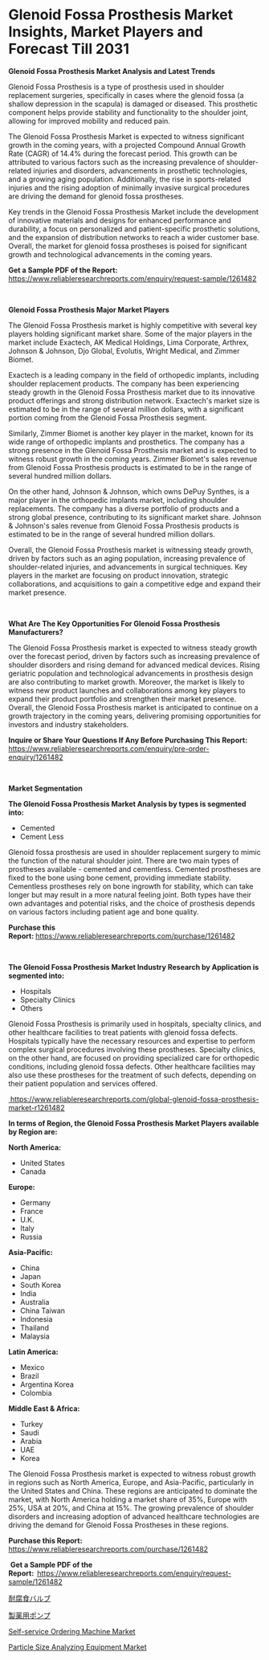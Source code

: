 <p><h1>Glenoid Fossa Prosthesis Market Insights, Market Players and Forecast Till 2031</h1></p><p><strong>Glenoid Fossa Prosthesis Market Analysis and Latest Trends</strong></p>
<p><p>Glenoid Fossa Prosthesis is a type of prosthesis used in shoulder replacement surgeries, specifically in cases where the glenoid fossa (a shallow depression in the scapula) is damaged or diseased. This prosthetic component helps provide stability and functionality to the shoulder joint, allowing for improved mobility and reduced pain.</p><p>The Glenoid Fossa Prosthesis Market is expected to witness significant growth in the coming years, with a projected Compound Annual Growth Rate (CAGR) of 14.4% during the forecast period. This growth can be attributed to various factors such as the increasing prevalence of shoulder-related injuries and disorders, advancements in prosthetic technologies, and a growing aging population. Additionally, the rise in sports-related injuries and the rising adoption of minimally invasive surgical procedures are driving the demand for glenoid fossa prostheses.</p><p>Key trends in the Glenoid Fossa Prosthesis Market include the development of innovative materials and designs for enhanced performance and durability, a focus on personalized and patient-specific prosthetic solutions, and the expansion of distribution networks to reach a wider customer base. Overall, the market for glenoid fossa prostheses is poised for significant growth and technological advancements in the coming years.</p></p>
<p><strong>Get a Sample PDF of the Report:&nbsp;</strong> <a href="https://www.reliableresearchreports.com/enquiry/request-sample/1261482">https://www.reliableresearchreports.com/enquiry/request-sample/1261482</a></p>
<p>&nbsp;</p>
<p><strong>Glenoid Fossa Prosthesis Major Market Players</strong></p>
<p><p>The Glenoid Fossa Prosthesis market is highly competitive with several key players holding significant market share. Some of the major players in the market include Exactech, AK Medical Holdings, Lima Corporate, Arthrex, Johnson & Johnson, Djo Global, Evolutis, Wright Medical, and Zimmer Biomet.</p><p>Exactech is a leading company in the field of orthopedic implants, including shoulder replacement products. The company has been experiencing steady growth in the Glenoid Fossa Prosthesis market due to its innovative product offerings and strong distribution network. Exactech's market size is estimated to be in the range of several million dollars, with a significant portion coming from the Glenoid Fossa Prosthesis segment.</p><p>Similarly, Zimmer Biomet is another key player in the market, known for its wide range of orthopedic implants and prosthetics. The company has a strong presence in the Glenoid Fossa Prosthesis market and is expected to witness robust growth in the coming years. Zimmer Biomet's sales revenue from Glenoid Fossa Prosthesis products is estimated to be in the range of several hundred million dollars.</p><p>On the other hand, Johnson & Johnson, which owns DePuy Synthes, is a major player in the orthopedic implants market, including shoulder replacements. The company has a diverse portfolio of products and a strong global presence, contributing to its significant market share. Johnson & Johnson's sales revenue from Glenoid Fossa Prosthesis products is estimated to be in the range of several hundred million dollars.</p><p>Overall, the Glenoid Fossa Prosthesis market is witnessing steady growth, driven by factors such as an aging population, increasing prevalence of shoulder-related injuries, and advancements in surgical techniques. Key players in the market are focusing on product innovation, strategic collaborations, and acquisitions to gain a competitive edge and expand their market presence.</p></p>
<p>&nbsp;</p>
<p><strong>What Are The Key Opportunities For Glenoid Fossa Prosthesis Manufacturers?</strong></p>
<p><p>The Glenoid Fossa Prosthesis market is expected to witness steady growth over the forecast period, driven by factors such as increasing prevalence of shoulder disorders and rising demand for advanced medical devices. Rising geriatric population and technological advancements in prosthesis design are also contributing to market growth. Moreover, the market is likely to witness new product launches and collaborations among key players to expand their product portfolio and strengthen their market presence. Overall, the Glenoid Fossa Prosthesis market is anticipated to continue on a growth trajectory in the coming years, delivering promising opportunities for investors and industry stakeholders.</p></p>
<p><strong>Inquire or Share Your Questions If Any Before Purchasing This Report:</strong> <a href="https://www.reliableresearchreports.com/enquiry/pre-order-enquiry/1261482">https://www.reliableresearchreports.com/enquiry/pre-order-enquiry/1261482</a></p>
<p>&nbsp;</p>
<p><strong>Market Segmentation</strong></p>
<p><strong>The Glenoid Fossa Prosthesis Market Analysis by types is segmented into:</strong></p>
<p><ul><li>Cemented</li><li>Cement Less</li></ul></p>
<p><p>Glenoid fossa prosthesis are used in shoulder replacement surgery to mimic the function of the natural shoulder joint. There are two main types of prostheses available - cemented and cementless. Cemented prostheses are fixed to the bone using bone cement, providing immediate stability. Cementless prostheses rely on bone ingrowth for stability, which can take longer but may result in a more natural feeling joint. Both types have their own advantages and potential risks, and the choice of prosthesis depends on various factors including patient age and bone quality.</p></p>
<p><strong>Purchase this Report:&nbsp;</strong><a href="https://www.reliableresearchreports.com/purchase/1261482">https://www.reliableresearchreports.com/purchase/1261482</a></p>
<p>&nbsp;</p>
<p><strong>The Glenoid Fossa Prosthesis Market Industry Research by Application is segmented into:</strong></p>
<p><ul><li>Hospitals</li><li>Specialty Clinics</li><li>Others</li></ul></p>
<p><p>Glenoid Fossa Prosthesis is primarily used in hospitals, specialty clinics, and other healthcare facilities to treat patients with glenoid fossa defects. Hospitals typically have the necessary resources and expertise to perform complex surgical procedures involving these prostheses. Specialty clinics, on the other hand, are focused on providing specialized care for orthopedic conditions, including glenoid fossa defects. Other healthcare facilities may also use these prostheses for the treatment of such defects, depending on their patient population and services offered.</p></p>
<p><a href="https://www.reliableresearchreports.com/global-glenoid-fossa-prosthesis-market-r1261482">&nbsp;https://www.reliableresearchreports.com/global-glenoid-fossa-prosthesis-market-r1261482</a></p>
<p><strong>In terms of Region, the Glenoid Fossa Prosthesis Market Players available by Region are:</strong></p>
<p>
    <p> <strong> North America: </strong>
        <ul>
            <li>United States</li>
            <li>Canada</li>
        </ul>
        </p> 
    <p> <strong> Europe: </strong>
        <ul>
            <li>Germany</li>
            <li>France</li>
            <li>U.K.</li>
            <li>Italy</li>
            <li>Russia</li>
        </ul>
        </p> 
    <p> <strong> Asia-Pacific: </strong>
        <ul>
            <li>China</li>
            <li>Japan</li>
            <li>South Korea</li>
            <li>India</li>
            <li>Australia</li>
            <li>China Taiwan</li>
            <li>Indonesia</li>
            <li>Thailand</li>
            <li>Malaysia</li>
        </ul>
        </p> 
    <p> <strong> Latin America: </strong>
        <ul>
            <li>Mexico</li>
            <li>Brazil</li>
            <li>Argentina Korea</li>
            <li>Colombia</li>
        </ul>
        </p> 
    <p> <strong> Middle East & Africa: </strong>
        <ul>
            <li>Turkey</li>
            <li>Saudi</li>
            <li>Arabia</li>
            <li>UAE</li>
            <li>Korea</li>
        </ul>
    </p>
    </p>
<p><p>The Glenoid Fossa Prosthesis market is expected to witness robust growth in regions such as North America, Europe, and Asia-Pacific, particularly in the United States and China. These regions are anticipated to dominate the market, with North America holding a market share of 35%, Europe with 25%, USA at 20%, and China at 15%. The growing prevalence of shoulder disorders and increasing adoption of advanced healthcare technologies are driving the demand for Glenoid Fossa Prostheses in these regions.</p></p>
<p><strong>Purchase this Report: </strong><a href="https://www.reliableresearchreports.com/purchase/1261482">https://www.reliableresearchreports.com/purchase/1261482</a></p>
<p>&nbsp;<strong>Get a Sample PDF of the Report:&nbsp;&nbsp;</strong><a href="https://www.reliableresearchreports.com/enquiry/request-sample/1261482">https://www.reliableresearchreports.com/enquiry/request-sample/1261482</a></p>
<p><strong></strong></p>
<p><p><a href="https://github.com/NikitaBruen/Market-Research-Report-List-1/blob/main/3137634169354.md">耐腐食バルブ</a></p><p><a href="https://github.com/mm14022023/Market-Research-Report-List-2/blob/main/9536876169353.md">製薬用ポンプ</a></p><p><a href="https://github.com/ajiariaa/Market-Research-Report-List-1/blob/main/self-service-ordering-machine-market.md">Self-service Ordering Machine Market</a></p><p><a href="https://github.com/niyotibauri9/Market-Research-Report-List-1/blob/main/particle-size-analyzing-equipment-market.md">Particle Size Analyzing Equipment Market</a></p></p>